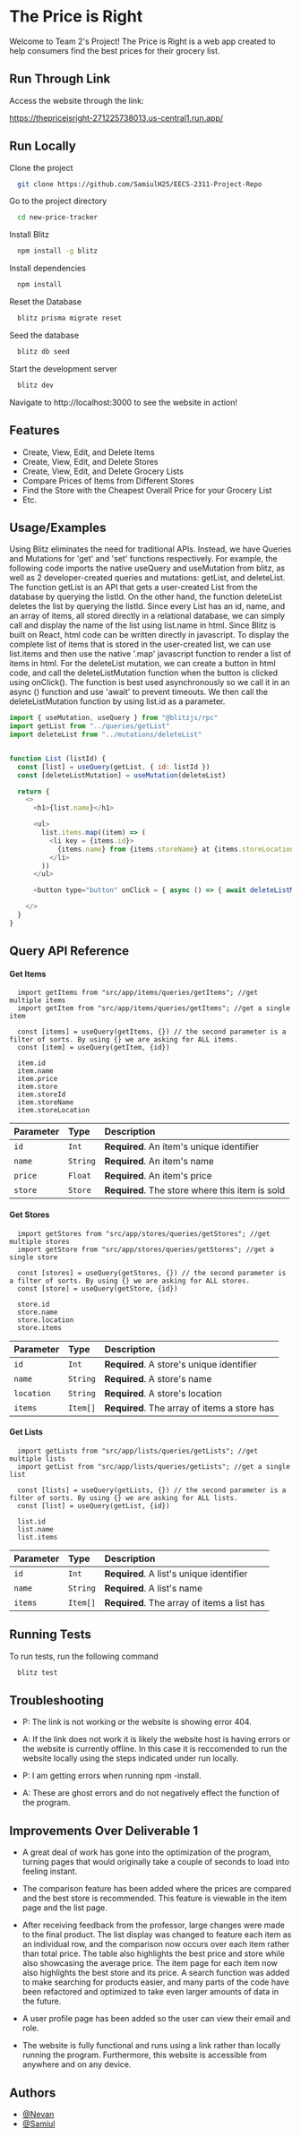 # The Price is Right

Welcome to Team 2's Project! The Price is Right is a web app created to help consumers find the best prices for their grocery list.

## Run Through Link

Access the website through the link:

https://thepriceisright-271225738013.us-central1.run.app/


## Run Locally

Clone the project

```bash
  git clone https://github.com/SamiulH25/EECS-2311-Project-Repo
```

Go to the project directory

```bash
  cd new-price-tracker
```

Install Blitz

```bash
  npm install -g blitz
```

Install dependencies

```bash
  npm install
```

Reset the Database

```bash
  blitz prisma migrate reset
```

Seed the database

```bash
  blitz db seed
```

Start the development server

```bash
  blitz dev
```

Navigate to http://localhost:3000 to see the website in action!

## Features

- Create, View, Edit, and Delete Items
- Create, View, Edit, and Delete Stores
- Create, View, Edit, and Delete Grocery Lists
- Compare Prices of Items from Different Stores
- Find the Store with the Cheapest Overall Price for your Grocery List
- Etc.

## Usage/Examples

Using Blitz eliminates the need for traditional APIs. Instead, we have Queries and Mutations for 'get' and 'set' functions respectively. For example, the following code imports the native useQuery and useMutation from blitz, as well as 2 developer-created queries and mutations: getList, and deleteList. The function getList is an API that gets a user-created List from the database by querying the listId. On the other hand, the function deleteList deletes the list by querying the listId. Since every List has an id, name, and an array of items, all stored directly in a relational database, we can simply call and display the name of the list using list.name in html. Since Blitz is built on React, html code can be written directly in javascript. To display the complete list of items that is stored in the user-created list, we can use list.items and then use the native '.map' javascript function to render a list of items in html. For the deleteList mutation, we can create a button in html code, and call the deleteListMutation function when the button is clicked using onClick(). The function is best used asynchronously so we call it in an async () function and use 'await' to prevent timeouts. We then call the deleteListMutation function by using list.id as a parameter.

```javascript
import { useMutation, useQuery } from "@blitzjs/rpc"
import getList from "../queries/getList"
import deleteList from "../mutations/deleteList"


function List (listId) {
  const [list] = useQuery(getList, { id: listId })
  const [deleteListMutation] = useMutation(deleteList)

  return {
    <>
      <h1>{list.name}</h1>

      <ul>
        list.items.map((item) => (
          <li key = {items.id}>
            {items.name} from {items.storeName} at {items.storeLocation}
          </li>
        ))
      </ul>

      <button type="button" onClick = { async () => { await deleteListMutation({ id: list.id }) }> Delete this List </button>

    </>
  }
}
```

## Query API Reference

#### Get Items

```http
  import getItems from "src/app/items/queries/getItems"; //get multiple items
  import getItem from "src/app/items/queries/getItems"; //get a single item

  const [items] = useQuery(getItems, {}) // the second parameter is a filter of sorts. By using {} we are asking for ALL items.
  const [item] = useQuery(getItem, {id})

  item.id
  item.name
  item.price
  item.store
  item.storeId
  item.storeName
  item.storeLocation
```

| Parameter | Type     | Description                                     |
| :-------- | :------- | :---------------------------------------------- |
| `id`      | `Int`    | **Required**. An item's unique identifier       |
| `name`    | `String` | **Required**. An item's name                    |
| `price`   | `Float`  | **Required**. An item's price                   |
| `store`   | `Store`  | **Required**. The store where this item is sold |

#### Get Stores

```http
  import getStores from "src/app/stores/queries/getStores"; //get multiple stores
  import getStore from "src/app/stores/queries/getStores"; //get a single store

  const [stores] = useQuery(getStores, {}) // the second parameter is a filter of sorts. By using {} we are asking for ALL stores.
  const [store] = useQuery(getStore, {id})

  store.id
  store.name
  store.location
  store.items
```

| Parameter  | Type     | Description                                  |
| :--------- | :------- | :------------------------------------------- |
| `id`       | `Int`    | **Required**. A store's unique identifier    |
| `name`     | `String` | **Required**. A store's name                 |
| `location` | `String` | **Required**. A store's location             |
| `items`    | `Item[]` | **Required**. The array of items a store has |

#### Get Lists

```http
  import getLists from "src/app/lists/queries/getLists"; //get multiple lists
  import getList from "src/app/lists/queries/getLists"; //get a single list

  const [lists] = useQuery(getLists, {}) // the second parameter is a filter of sorts. By using {} we are asking for ALL lists.
  const [list] = useQuery(getList, {id})

  list.id
  list.name
  list.items
```

| Parameter | Type     | Description                                 |
| :-------- | :------- | :------------------------------------------ |
| `id`      | `Int`    | **Required**. A list's unique identifier    |
| `name`    | `String` | **Required**. A list's name                 |
| `items`   | `Item[]` | **Required**. The array of items a list has |

## Running Tests

To run tests, run the following command

```bash
  blitz test
```

## Troubleshooting

- P: The link is not working or the website is showing error 404.
- A: If the link does not work it is likely the website host is having errors or the website is currently offline. In this case it is reccomended to run the website locally using the steps indicated under run locally.

- P: I am getting errors when running npm -install.
- A: These are ghost errors and do not negatively effect the function of the program.

## Improvements Over Deliverable 1
- A great deal of work has gone into the optimization of the program, turning pages that would originally take a couple of seconds to load into feeling instant.

- The comparison feature has been added where the prices are compared and the best store is recommended. This feature is viewable in the item page and the list page.

- After receiving feedback from the professor, large changes were made to the final product. The list display was changed to feature each item as an individual row, and the comparison now occurs over each item rather than total price. The table also highlights the best price and store while also showcasing the average price. The item page for each item now also highlights the best store and its price. A search function was added to make searching for products easier, and many parts of the code have been refactored and optimized to take even larger amounts of data in the future.

- A user profile page has been added so the user can view their email and role.

- The website is fully functional and runs using a link rather than locally running the program. Furthermore, this website is accessible from anywhere and on any device.


## Authors

- [@Nevan](https://github.com/naug-nevan-216527657)
- [@Samiul](https://github.com/SamiulH25)
